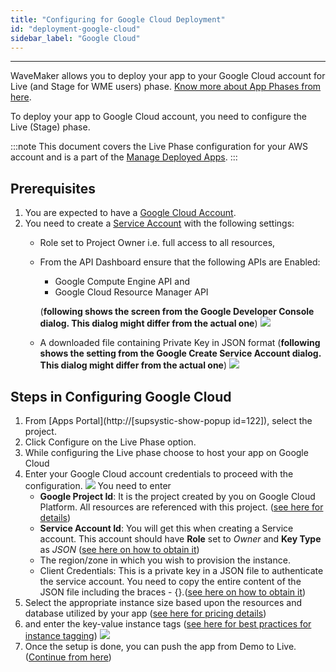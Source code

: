 ```yaml
---
title: "Configuring for Google Cloud Deployment"
id: "deployment-google-cloud"
sidebar_label: "Google Cloud"
---
```

---
WaveMaker allows you to deploy your app to your Google Cloud account for Live (and Stage for WME users) phase. [Know more about App Phases from here](/learn/app-development/deployment/release-management/).

To deploy your app to Google Cloud account, you need to configure the Live (Stage) phase.

:::note
This document covers the Live Phase configuration for your AWS account and is a part of the [Manage Deployed Apps](/learn/app-development/deployment/manage-deployed-apps/).
:::

## Prerequisites

1. You are expected to have a [Google Cloud Account](https://console.cloud.google.com/).
2. You need to create a [Service Account](https://cloud.google.com/iam/docs/creating-managing-service-accounts#creating_a_service_account) with the following settings:
    - Role set to Project Owner i.e. full access to all resources,
    - From the API Dashboard ensure that the following APIs are Enabled:
        
        - Google Compute Engine API and
        - Google Cloud Resource Manager API
        
        (**following shows the screen from the Google Developer Console dialog. This dialog might differ from the actual one**) [![](/learn/assets/google_account_enable.png)](/learn/assets/google_account_enable.png)
    - A downloaded file containing Private Key in JSON format (**following shows the setting from the Google Create Service Account dialog. This dialog might differ from the actual one**) [![](/learn/assets/google_account_settings.png)](/learn/assets/google_account_settings.png)

## Steps in Configuring Google Cloud

1. From [Apps Portal](http://[supsystic-show-popup id=122]), select the project.
2. Click Configure on the Live Phase option.
3. While configuring the Live phase choose to host your app on Google Cloud
4. Enter your Google Cloud account credentials to proceed with the configuration. [![](/learn/assets/deploy_google_account.png)](/learn/assets/deploy_google_account.png) You need to enter
    - **Google Project Id**: It is the project created by you on Google Cloud Platform. All resources are referenced with this project. ([see here for details](https://cloud.google.com/resource-manager/docs/creating-managing-projects))
    - **Service Account Id**: You will get this when creating a Service account. This account should have **Role** set to _Owner_ and **Key Type** as _JSON_ ([see here on how to obtain it](https://cloud.google.com/compute/docs/access/service-accounts))
    - The region/zone in which you wish to provision the instance.
    - Client Credentials: This is a private key in a JSON file to authenticate the service account. You need to copy the entire content of the JSON file including the braces - {}.([see here on how to obtain it](https://cloud.google.com/compute/docs/access/service-accounts))
5. Select the appropriate instance size based upon the resources and database utilized by your app ([see here for pricing details](https://cloud.google.com/compute/pricing))
6. and enter the key-value instance tags ([see here for best practices for instance tagging](https://cloud.google.com/compute/docs/storing-retrieving-metadata)) [![](/learn/assets/deploy_google_instance.png)](/learn/assets/deploy_google_instance.png)
7. Once the setup is done, you can push the app from Demo to Live. ([Continue from here](/learn/app-development/deployment/manage-deployed-apps/#push-to-live))

